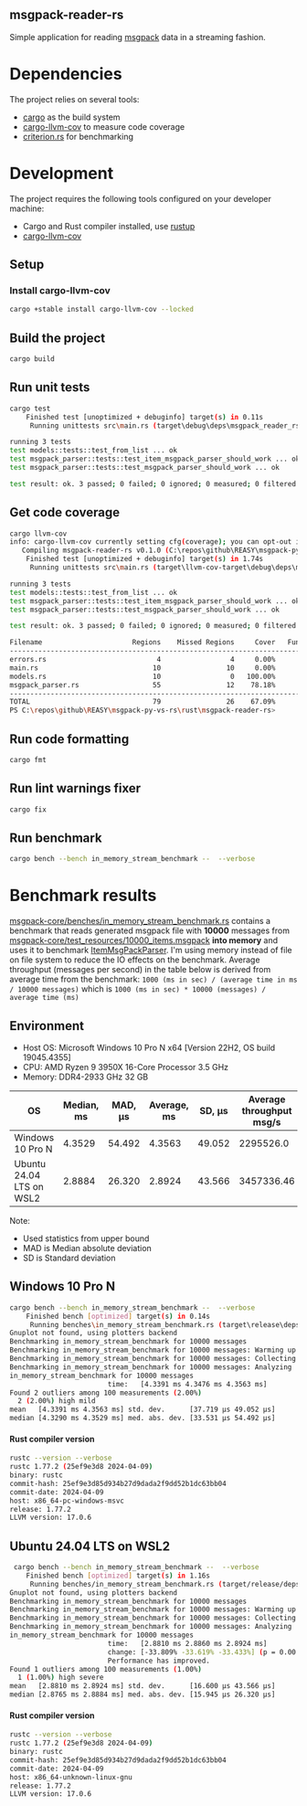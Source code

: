 msgpack-reader-rs
------
Simple application for reading [msgpack](https://msgpack.org/index.html) data in a streaming fashion.

# Dependencies

The project relies on several tools:

- [cargo](https://github.com/rust-lang/cargo) as the build system
- [cargo-llvm-cov](https://github.com/taiki-e/cargo-llvm-cov) to measure code coverage
- [criterion.rs](https://github.com/bheisler/criterion.rs) for benchmarking

# Development

The project requires the following tools configured on your developer machine:

- Cargo and Rust compiler installed, use [rustup](https://www.rust-lang.org/tools/install)
- [cargo-llvm-cov](https://github.com/taiki-e/cargo-llvm-cov?tab=readme-ov-file#installation)

## Setup

### Install cargo-llvm-cov

```bash
cargo +stable install cargo-llvm-cov --locked
```

## Build the project

```bash
cargo build
```

## Run unit tests

```bash
cargo test
    Finished test [unoptimized + debuginfo] target(s) in 0.11s
     Running unittests src\main.rs (target\debug\deps\msgpack_reader_rs-a08cf319ced11bab.exe)

running 3 tests
test models::tests::test_from_list ... ok
test msgpack_parser::tests::test_item_msgpack_parser_should_work ... ok
test msgpack_parser::tests::test_msgpack_parser_should_work ... ok

test result: ok. 3 passed; 0 failed; 0 ignored; 0 measured; 0 filtered out; finished in 0.00s
```

## Get code coverage

```bash
cargo llvm-cov
info: cargo-llvm-cov currently setting cfg(coverage); you can opt-out it by passing --no-cfg-coverage
   Compiling msgpack-reader-rs v0.1.0 (C:\repos\github\REASY\msgpack-py-vs-rs\rust\msgpack-reader-rs)
    Finished test [unoptimized + debuginfo] target(s) in 1.74s
     Running unittests src\main.rs (target\llvm-cov-target\debug\deps\msgpack_reader_rs-a08cf319ced11bab.exe)

running 3 tests
test models::tests::test_from_list ... ok
test msgpack_parser::tests::test_item_msgpack_parser_should_work ... ok
test msgpack_parser::tests::test_msgpack_parser_should_work ... ok

test result: ok. 3 passed; 0 failed; 0 ignored; 0 measured; 0 filtered out; finished in 0.00s

Filename                      Regions    Missed Regions     Cover   Functions  Missed Functions  Executed       Lines      Missed Lines     Cover    Branches   Missed Branches     Cover
-----------------------------------------------------------------------------------------------------------------------------------------------------------------------------------------------------------------------------------
errors.rs                           4                 4     0.00%           3                 3     0.00%           5                 5     0.00%           0                 0         -
main.rs                            10                10     0.00%           2                 2     0.00%          22                22     0.00%           0                 0         -
models.rs                          10                 0   100.00%           2                 0   100.00%          35                 0   100.00%           0                 0         -
msgpack_parser.rs                  55                12    78.18%          11                 1    90.91%         121                 8    93.39%           0                 0         -
-----------------------------------------------------------------------------------------------------------------------------------------------------------------------------------------------------------------------------------
TOTAL                              79                26    67.09%          18                 6    66.67%         183                35    80.87%           0                 0         -
PS C:\repos\github\REASY\msgpack-py-vs-rs\rust\msgpack-reader-rs>
```

## Run code formatting

```bash
cargo fmt
```

## Run lint warnings fixer

```bash
cargo fix
```

## Run benchmark

```bash
cargo bench --bench in_memory_stream_benchmark --  --verbose
```

# Benchmark results

[msgpack-core/benches/in_memory_stream_benchmark.rs](msgpack-core/benches/in_memory_stream_benchmark.rs) contains a
benchmark that
reads generated msgpack file with **10000** messages
from [msgpack-core/test_resources/10000_items.msgpack](msgpack-core/test_resources/10000_items.msgpack) **into memory**
and uses it to
benchmark [ItemMsgPackParser](msgpack-core/src/msgpack_parser.rs). I'm using memory instead of file on file system to
reduce the IO effects on the benchmark. Average throughput (messages per second) in the table below is derived from
average time from
the benchmark: `1000 (ms in sec) / (average time in ms / 10000 messages)` which
is `1000 (ms in sec) * 10000 (messages) / average time (ms)`

## Environment

- Host OS: Microsoft Windows 10 Pro N x64 [Version 22H2, OS build 19045.4355]
- CPU: AMD Ryzen 9 3950X 16-Core Processor 3.5 GHz
- Memory: DDR4-2933 GHz 32 GB

| OS                       | Median, ms | MAD, µs | Average, ms | SD, µs | Average throughput msg/s |
|--------------------------|------------|---------|-------------|--------|--------------------------|
| Windows 10 Pro N         | 4.3529     | 54.492  | 4.3563      | 49.052 | 2295526.0                |
| Ubuntu 24.04 LTS on WSL2 | 2.8884     | 26.320  | 2.8924      | 43.566 | 3457336.46               |

Note:

- Used statistics from upper bound
- MAD is Median absolute deviation
- SD is Standard deviation

## Windows 10 Pro N

```bash
cargo bench --bench in_memory_stream_benchmark --  --verbose
    Finished bench [optimized] target(s) in 0.14s
     Running benches\in_memory_stream_benchmark.rs (target\release\deps\in_memory_stream_benchmark-b94fe03392101411.exe)
Gnuplot not found, using plotters backend
Benchmarking in_memory_stream_benchmark for 10000 messages
Benchmarking in_memory_stream_benchmark for 10000 messages: Warming up for 3.0000 s
Benchmarking in_memory_stream_benchmark for 10000 messages: Collecting 100 samples in estimated 5.2749 s (1200 iterations)
Benchmarking in_memory_stream_benchmark for 10000 messages: Analyzing
in_memory_stream_benchmark for 10000 messages
                        time:   [4.3391 ms 4.3476 ms 4.3563 ms]
Found 2 outliers among 100 measurements (2.00%)
  2 (2.00%) high mild
mean   [4.3391 ms 4.3563 ms] std. dev.      [37.719 µs 49.052 µs]
median [4.3290 ms 4.3529 ms] med. abs. dev. [33.531 µs 54.492 µs]
```

#### Rust compiler version

```bash
rustc --version --verbose
rustc 1.77.2 (25ef9e3d8 2024-04-09)
binary: rustc
commit-hash: 25ef9e3d85d934b27d9dada2f9dd52b1dc63bb04
commit-date: 2024-04-09
host: x86_64-pc-windows-msvc
release: 1.77.2
LLVM version: 17.0.6
```

## Ubuntu 24.04 LTS on WSL2

```bash
 cargo bench --bench in_memory_stream_benchmark --  --verbose
    Finished bench [optimized] target(s) in 1.16s
     Running benches/in_memory_stream_benchmark.rs (target/release/deps/in_memory_stream_benchmark-d01bab4a9f92a6b6)
Gnuplot not found, using plotters backend
Benchmarking in_memory_stream_benchmark for 10000 messages
Benchmarking in_memory_stream_benchmark for 10000 messages: Warming up for 3.0000 s
Benchmarking in_memory_stream_benchmark for 10000 messages: Collecting 100 samples in estimated 5.2367 s (1800 iterations)
Benchmarking in_memory_stream_benchmark for 10000 messages: Analyzing
in_memory_stream_benchmark for 10000 messages
                        time:   [2.8810 ms 2.8860 ms 2.8924 ms]
                        change: [-33.809% -33.619% -33.433%] (p = 0.00 < 0.05)
                        Performance has improved.
Found 1 outliers among 100 measurements (1.00%)
  1 (1.00%) high severe
mean   [2.8810 ms 2.8924 ms] std. dev.      [16.600 µs 43.566 µs]
median [2.8765 ms 2.8884 ms] med. abs. dev. [15.945 µs 26.320 µs]
```

#### Rust compiler version

```bash
rustc --version --verbose
rustc 1.77.2 (25ef9e3d8 2024-04-09)
binary: rustc
commit-hash: 25ef9e3d85d934b27d9dada2f9dd52b1dc63bb04
commit-date: 2024-04-09
host: x86_64-unknown-linux-gnu
release: 1.77.2
LLVM version: 17.0.6
```